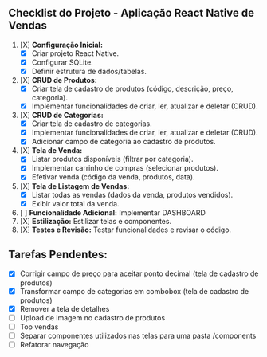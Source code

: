 ## Checklist do Projeto - Aplicação React Native de Vendas

1.  [X] **Configuração Inicial:**
    *   [X] Criar projeto React Native.
    *   [X] Configurar SQLite.
    *   [X] Definir estrutura de dados/tabelas.
2.  [X] **CRUD de Produtos:**
    *   [X] Criar tela de cadastro de produtos (código, descrição, preço, categoria).
    *   [X] Implementar funcionalidades de criar, ler, atualizar e deletar (CRUD).
3.  [X] **CRUD de Categorias:**
    *   [X] Criar tela de cadastro de categorias.
    *   [X] Implementar funcionalidades de criar, ler, atualizar e deletar (CRUD).
    *   [X] Adicionar campo de categoria ao cadastro de produtos.
4.  [X] **Tela de Venda:**
    *   [X] Listar produtos disponíveis (filtrar por categoria).
    *   [X] Implementar carrinho de compras (selecionar produtos).
    *   [X] Efetivar venda (código da venda, produtos, data).
5.  [X] **Tela de Listagem de Vendas:**
    *   [X] Listar todas as vendas (dados da venda, produtos vendidos).
    *   [X] Exibir valor total da venda.
6.  [ ] **Funcionalidade Adicional:** Implementar DASHBOARD
7.  [X] **Estilização:** Estilizar telas e componentes.
8.  [X] **Testes e Revisão:** Testar funcionalidades e revisar o código.

## Tarefas Pendentes:

- [X] Corrigir campo de preço para aceitar ponto decimal (tela de cadastro de produtos)
- [X] Transformar campo de categorias em combobox (tela de cadastro de produtos)
- [X] Remover a tela de detalhes
- [ ] Upload de imagem no cadastro de produtos
- [ ] Top vendas
- [ ] Separar componentes utilizados nas telas para uma pasta /components
- [ ] Refatorar navegação
